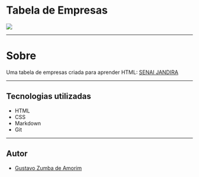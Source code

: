 # Tabela de Empresas

![](./Captura%20de%20Tela%202024-09-06%20às%2017.24.42.png)

---

# Sobre
Uma tabela de empresas criada para aprender HTML: [SENAI JANDIRA](https://sp.senai.br/unidade/jandira/) 

___

## Tecnologias utilizadas
- HTML
- CSS
- Markdown
- Git

---
## Autor
- [Gustavo Zumba de Amorim](https://www.linkedin.com/in/gustavo-zumba-14ba1331b/)

